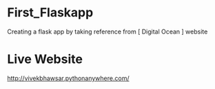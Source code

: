 # First_Flaskapp
Creating a flask app by taking reference from [ Digital Ocean ] website

# Live Website

http://vivekbhawsar.pythonanywhere.com/
